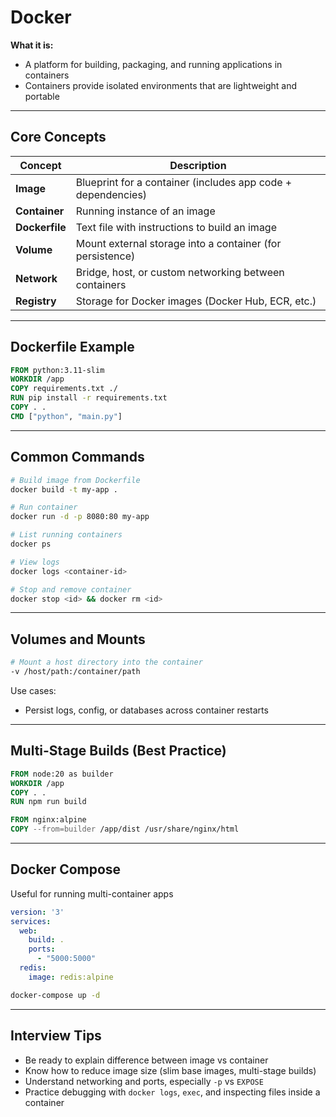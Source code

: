 # Docker

**What it is:**
- A platform for building, packaging, and running applications in containers
- Containers provide isolated environments that are lightweight and portable

---

## Core Concepts

| Concept         | Description |
|------------------|-------------|
| **Image**        | Blueprint for a container (includes app code + dependencies) |
| **Container**    | Running instance of an image |
| **Dockerfile**   | Text file with instructions to build an image |
| **Volume**       | Mount external storage into a container (for persistence) |
| **Network**      | Bridge, host, or custom networking between containers |
| **Registry**     | Storage for Docker images (Docker Hub, ECR, etc.) |

---

## Dockerfile Example
```dockerfile
FROM python:3.11-slim
WORKDIR /app
COPY requirements.txt ./
RUN pip install -r requirements.txt
COPY . .
CMD ["python", "main.py"]
```

---

## Common Commands
```bash
# Build image from Dockerfile
docker build -t my-app .

# Run container
docker run -d -p 8080:80 my-app

# List running containers
docker ps

# View logs
docker logs <container-id>

# Stop and remove container
docker stop <id> && docker rm <id>
```

---

## Volumes and Mounts
```bash
# Mount a host directory into the container
-v /host/path:/container/path
```
Use cases:
- Persist logs, config, or databases across container restarts

---

## Multi-Stage Builds (Best Practice)
```dockerfile
FROM node:20 as builder
WORKDIR /app
COPY . .
RUN npm run build

FROM nginx:alpine
COPY --from=builder /app/dist /usr/share/nginx/html
```

---

## Docker Compose
Useful for running multi-container apps
```yaml
version: '3'
services:
  web:
    build: .
    ports:
      - "5000:5000"
  redis:
    image: redis:alpine
```
```bash
docker-compose up -d
```

---

## Interview Tips
- Be ready to explain difference between image vs container
- Know how to reduce image size (slim base images, multi-stage builds)
- Understand networking and ports, especially `-p` vs `EXPOSE`
- Practice debugging with `docker logs`, `exec`, and inspecting files inside a container
